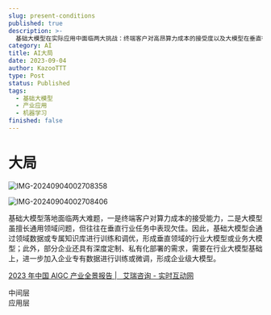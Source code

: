 ```yaml
---
slug: present-conditions
published: true
description: >-
  基础大模型在实际应用中面临两大挑战：终端客户对高昂算力成本的接受度以及大模型在垂直行业任务中的表现不足。为解决这些问题，大模型通常会通过领域特定数据或知识库进行训练和优化，以形成适用于垂直领域的行业大模型或业务大模型。此外，一些企业还有深度定制和私有化部署的需求，需要在行业大模型的基础上，进一步加入企业专有数据进行训练或微调，以构建企业级大模型。
category: AI
title: AI大局
date: 2023-09-04
author: KazooTTT
type: Post
status: Published
tags:
  - 基础大模型
  - 产业应用
  - 机器学习
finished: false
---
```


# 大局

![IMG-20240904002708358](https://pictures.kazoottt.top/2024/10/20241017-f444952a6f250a1577ef0bb6e0b2841e.png)

![IMG-20240904002708406](https://pictures.kazoottt.top/2024/10/20241017-19840b5bdf81b7f542746ffcc779b8c0.png)

基础大模型落地面临两大难题，一是终端客户对算力成本的接受能力，二是大模型虽擅长通用领域问题，但往往在垂直行业任务中表现欠佳。因此，基础大模型会通过领域数据或专属知识库进行训练和调优，形成垂直领域的行业大模型或业务大模型；此外，部分企业还具有深度定制、私有化部署的需求，需要在行业大模型基础上，进一步加入企业专有数据进行训练或微调，形成企业级大模型。

[2023 年中国 AIGC 产业全景报告 |   艾瑞咨询 - 实时互动网](https://www.nxrte.com/zixun/31964.html)

中间层  
应用层

